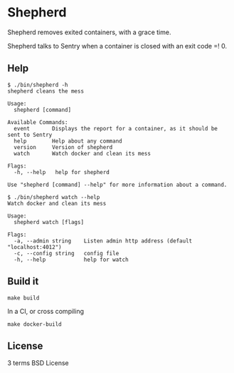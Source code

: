 Shepherd
=======

Shepherd removes exited containers, with a grace time.

Shepherd talks to Sentry when a container is closed with an exit code =! 0.

Help
----

```
$ ./bin/shepherd -h
shepherd cleans the mess

Usage:
  shepherd [command]

Available Commands:
  event       Displays the report for a container, as it should be sent to Sentry
  help        Help about any command
  version     Version of shepherd
  watch       Watch docker and clean its mess

Flags:
  -h, --help   help for shepherd

Use "shepherd [command] --help" for more information about a command.
```

```
$ ./bin/shepherd watch --help
Watch docker and clean its mess

Usage:
  shepherd watch [flags]

Flags:
  -a, --admin string    Listen admin http address (default "localhost:4012")
  -c, --config string   config file
  -h, --help            help for watch
```

Build it
--------

    make build

In a CI, or cross compiling

    make docker-build

License
-------

3 terms BSD License